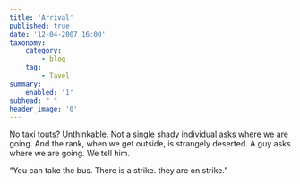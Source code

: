 ```yaml
---
title: 'Arrival'
published: true
date: '12-04-2007 16:00'
taxonomy:
    category:
        - blog
    tag:
        - Tavel
summary:
    enabled: '1'
subhead: " "
header_image: '0'
---
```


No taxi touts? Unthinkable. Not a single shady individual asks where we are going. And the rank, when we get outside, is strangely deserted. A guy asks where we are going. We tell him.

“You can take the bus. There is a strike. they are on strike.”
